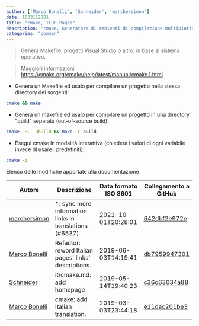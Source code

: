 ```yaml
---
author: ['Marco Bonelli', 'Schneider', 'marchersimon']
date: 1633112881
title: "cmake, TLDR Pages"
description: "cmake, Generatore di ambienti di compilazione multipiattaforma."
categories: "common"
---
```

> Genera Makefile, progetti Visual Studio o altro, in base al sistema operativo.

> Maggiori informazioni: <https://cmake.org/cmake/help/latest/manual/cmake.1.html>.

- Genera un Makefile ed usalo per compilare un progetto nella stessa directory dei sorgenti:

```bash
cmake && make
```

- Genera un makefile ed usalo per compilare un progetto in una directory "build" separata (out-of-source build):

```bash
cmake -H. -Bbuild && make -C build
```

- Esegui cmake in modalità interattiva (chiederà i valori di ogni variabile invece di usare i predefiniti):

```bash
cmake -i
```
Elenco delle modifiche apportate alla documentazione


Autore | Descrizione | Data formato ISO 8601 | Collegamento a GitHub
------|-----|-----|-----
[marchersimon](mailto:50295997+marchersimon@users.noreply.github.com) | *: sync more information links in translations (#6537) | 2021-10-01T20:28:01 | [642dbf2e972e](https://github.com/tldr-pages/tldr/commit/642dbf2e972e388fab8c84ba3b4685fb862b6454)
[Marco Bonelli](mailto:marco@mebeim.net) | Refactor: reword Italian pages' links' descriptions. | 2019-06-03T14:19:41 | [db7959947301](https://github.com/tldr-pages/tldr/commit/db795994730108131d36e7a50b67378e79e27c10)
[Schneider](mailto:lucas.schneider@sap.com) | it\cmake.md: add homepage | 2019-05-14T19:40:23 | [c36c63034a88](https://github.com/tldr-pages/tldr/commit/c36c63034a88abc15186e8c2b1dd2d097c8c89ea)
[Marco Bonelli](mailto:mb5.marcob@gmail.com) | cmake: add Italian translation. | 2019-03-03T23:44:18 | [e11dac201be3](https://github.com/tldr-pages/tldr/commit/e11dac201be313e86e346e79ee261121f790221a)

